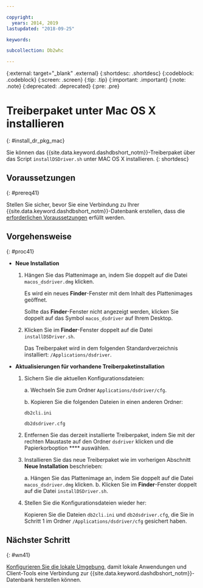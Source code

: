 ```yaml
---

copyright:
  years: 2014, 2019
lastupdated: "2018-09-25"

keywords:

subcollection: Db2whc

---
```


<!-- Attribute definitions --> 
{:external: target="_blank" .external}
{:shortdesc: .shortdesc}
{:codeblock: .codeblock}
{:screen: .screen}
{:tip: .tip}
{:important: .important}
{:note: .note}
{:deprecated: .deprecated}
{:pre: .pre}

# Treiberpaket unter Mac OS X installieren
{: #install_dr_pkg_mac}

Sie können das {{site.data.keyword.dashdbshort_notm}}-Treiberpaket über das Script `installDSDriver.sh` unter MAC OS X installieren. 
{: shortdesc}

## Voraussetzungen
{: #prereq41}

Stellen Sie sicher, bevor Sie eine Verbindung zu Ihrer {{site.data.keyword.dashdbshort_notm}}-Datenbank erstellen, dass die [erforderlichen Voraussetzungen](/docs/services/Db2whc/connecting?topic=Db2whc-connect_ov#prereqs) erfüllt werden.

<!-- Download the Db2 driver package for your operating system from the web console and install it. -->

## Vorgehensweise
{: #proc41}

- **Neue Installation**

  1. Hängen Sie das Plattenimage an, indem Sie doppelt auf die Datei `macos_dsdriver.dmg` klicken.
   
     Es wird ein neues **Finder**-Fenster mit dem Inhalt des Plattenimages geöffnet.

     Sollte das **Finder**-Fenster nicht angezeigt werden, klicken Sie doppelt auf das Symbol `macos_dsdriver` auf Ihrem Desktop.
  2. Klicken Sie im **Finder**-Fenster doppelt auf die Datei `installDSDriver.sh`.

     Das Treiberpaket wird in dem folgenden Standardverzeichnis installiert: `/Applications/dsdriver`.

- **Aktualisierungen für vorhandene Treiberpaketinstallation**

  1. Sichern Sie die aktuellen Konfigurationsdateien:

     a. Wechseln Sie zum Ordner `Applications/dsdriver/cfg`.

     b. Kopieren Sie die folgenden Dateien in einen anderen Ordner: 
    
        `db2cli.ini`

        `db2dsdriver.cfg`
  2. Entfernen Sie das derzeit installierte Treiberpaket, indem Sie mit der rechten Maustaste auf den Ordner `dsdriver` klicken und die Papierkorboption **** auswählen.
  3. Installieren Sie das neue Treiberpaket wie im vorherigen Abschnitt **Neue Installation** beschrieben:
     
     a. Hängen Sie das Plattenimage an, indem Sie doppelt auf die Datei `macos_dsdriver.dmg` klicken.
     b. Klicken Sie im **Finder**-Fenster doppelt auf die Datei `installDSDriver.sh`.
  4. Stellen Sie die Konfigurationsdateien wieder her:

     Kopieren Sie die Dateien `db2cli.ini` und `db2dsdriver.cfg`, die Sie in Schritt 1 im Ordner `/Applications/dsdriver/cfg` gesichert haben.

## Nächster Schritt
{: #wn41}

[Konfigurieren Sie die lokale Umgebung](/docs/services/Db2whc?topic=Db2whc-cfg_loc_env#cfg_loc_env), damit lokale Anwendungen und Client-Tools eine Verbindung zur {{site.data.keyword.dashdbshort_notm}}-Datenbank herstellen können.
